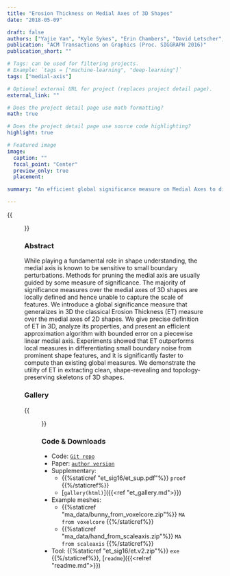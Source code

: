 ```yaml
---
title: "Erosion Thickness on Medial Axes of 3D Shapes"
date: "2018-05-09"

draft: false
authors: ["Yajie Yan", "Kyle Sykes", "Erin Chambers", "David Letscher", "Tao Ju"]
publication: "ACM Transactions on Graphics (Proc. SIGGRAPH 2016)"
publication_short: ""

# Tags: can be used for filtering projects.
# Example: `tags = ["machine-learning", "deep-learning"]`
tags: ["medial-axis"]

# Optional external URL for project (replaces project detail page).
external_link: ""

# Does the project detail page use math formatting?
math: true

# Does the project detail page use source code highlighting?
highlight: true

# Featured image
image:
  caption: ""
  focal_point: "Center"
  preview_only: true
  placement: 

summary: "An efficient global significance measure on Medial Axes to differentiate major structures from noises"

---
```


{{<figure alt="" src="/et_sig16/et_teaser.png" title="Figure 1. The medial axis of a bumpy dolphin shape contains numerous noisy branches (left). Our measure properly highlights the important subset of the medial axis (middle). Guided by the measure, a skeleton is generated that features both surfaces and curves capturing planar and tubular parts of the shape.">}}

### Abstract
While playing a fundamental role in shape understanding, the medial axis is known to be sensitive to small boundary perturbations. Methods for pruning the medial axis are usually guided by some measure of significance. The majority of significance measures over the medial axes of 3D shapes are locally defined and hence unable to capture the scale of features. We introduce a global significance measure that generalizes in 3D the classical Erosion Thickness (ET) measure over the medial axes of 2D shapes. We give precise definition of ET in 3D, analyze its properties, and present an efficient approximation algorithm with bounded error on a piecewise linear medial axis. Experiments showed that ET outperforms local measures in differentiating small boundary noise from prominent shape features, and it is significantly faster to compute than existing global measures. We demonstrate the utility of ET in extracting clean, shape-revealing and topology-preserving skeletons of 3D shapes.

### Gallery

{{<figure alt="" src="/et_sig16/gallery.png" title="Figure 2. Gallery of 12 shapes organized by columns. The surface, ET, curve-only skeleton and hybrid skeleton are shown for each shape by rows. See the supplementary material for complete results.">}}

### Code & Downloads

+ Code: [`Git repo`](https://github.com/danielyan86129/ET)
+ Paper: [`author version`](#)
+ Supplementary: 
    - {{%staticref "et_sig16/et_sup.pdf"%}} `proof` {{%/staticref%}}
    - [`gallery(html)`]({{<ref "et_gallery.md">}})
+ Example meshes: 
    - {{%staticref "ma_data/bunny_from_voxelcore.zip"%}} `MA from voxelcore` {{%/staticref%}}
    - {{%staticref "ma_data/hand_from_scaleaxis.zip"%}} `MA from scaleaxis` {{%/staticref%}}
+ Tool:
{{%staticref "et_sig16/et.v2.zip"%}} `exe` {{%/staticref%}},
[`readme`]({{<relref "readme.md">}})